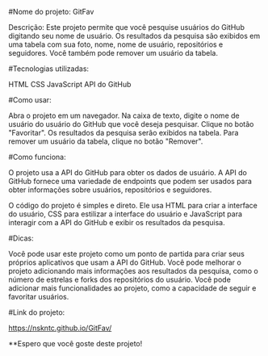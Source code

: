#Nome do projeto: GitFav

Descrição: Este projeto permite que você pesquise usuários do GitHub digitando seu nome de usuário. Os resultados da pesquisa são exibidos em uma tabela com sua foto, nome, nome de usuário, repositórios e seguidores. Você também pode remover um usuário da tabela.

#Tecnologias utilizadas:

HTML
CSS
JavaScript
API do GitHub

#Como usar:

Abra o projeto em um navegador.
Na caixa de texto, digite o nome de usuário do usuário do GitHub que você deseja pesquisar.
Clique no botão "Favoritar".
Os resultados da pesquisa serão exibidos na tabela.
Para remover um usuário da tabela, clique no botão "Remover".

#Como funciona:

O projeto usa a API do GitHub para obter os dados de usuário. A API do GitHub fornece uma variedade de endpoints que podem ser usados para obter informações sobre usuários, repositórios e seguidores.

O código do projeto é simples e direto. Ele usa HTML para criar a interface do usuário, CSS para estilizar a interface do usuário e JavaScript para interagir com a API do GitHub e exibir os resultados da pesquisa.

#Dicas:

Você pode usar este projeto como um ponto de partida para criar seus próprios aplicativos que usam a API do GitHub.
Você pode melhorar o projeto adicionando mais informações aos resultados da pesquisa, como o número de estrelas e forks dos repositórios do usuário.
Você pode adicionar mais funcionalidades ao projeto, como a capacidade de seguir e favoritar usuários.

#Link do projeto:

https://nskntc.github.io/GitFav/

**Espero que você goste deste projeto!
